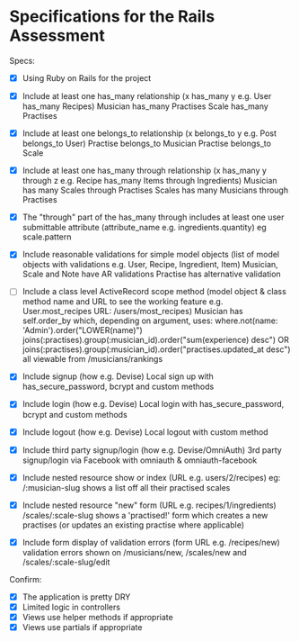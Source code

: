 # Specifications for the Rails Assessment

Specs:
- [x] Using Ruby on Rails for the project
- [x] Include at least one has_many relationship (x has_many y e.g. User has_many Recipes)
    Musician has_many Practises
    Scale has_many Practises
- [x] Include at least one belongs_to relationship (x belongs_to y e.g. Post belongs_to User)
    Practise belongs_to Musician
    Practise belongs_to Scale
- [x] Include at least one has_many through relationship (x has_many y through z e.g. Recipe has_many Items through Ingredients)
    Musician has many Scales through Practises
    Scales has many Musicians through Practises
- [x] The "through" part of the has_many through includes at least one user submittable attribute (attribute_name e.g. ingredients.quantity)
    eg scale.pattern
- [x] Include reasonable validations for simple model objects (list of model objects with validations e.g. User, Recipe, Ingredient, Item)
    Musician, Scale and Note have AR validations
    Practise has alternative validation
- [ ] Include a class level ActiveRecord scope method (model object & class method name and URL to see the working feature e.g. User.most_recipes URL: /users/most_recipes)
    Musician has self.order_by which, depending on argument, uses:
      where.not(name: 'Admin').order("LOWER(name)")
      joins(:practises).group(:musician_id).order("sum(experience) desc")
  OR  joins(:practises).group(:musician_id).order("practises.updated_at desc")
  all viewable from /musicians/rankings

- [x] Include signup (how e.g. Devise)
    Local sign up with has_secure_password, bcrypt and custom methods
- [x] Include login (how e.g. Devise)
    Local login with has_secure_password, bcrypt and custom methods
- [x] Include logout (how e.g. Devise)
    Local logout with custom method
- [x] Include third party signup/login (how e.g. Devise/OmniAuth)
    3rd party signup/login via Facebook with omniauth & omniauth-facebook
- [x] Include nested resource show or index (URL e.g. users/2/recipes)
    eg: /:musician-slug shows a list off all their practised scales
- [x] Include nested resource "new" form (URL e.g. recipes/1/ingredients)
    /scales/:scale-slug shows a 'practised!' form which creates a new practises (or updates an existing practise where applicable)
- [x] Include form display of validation errors (form URL e.g. /recipes/new)
    validation errors shown on /musicians/new, /scales/new and /scales/:scale-slug/edit

Confirm:
- [x] The application is pretty DRY
- [x] Limited logic in controllers
- [x] Views use helper methods if appropriate
- [x] Views use partials if appropriate
